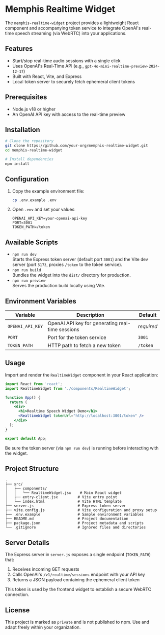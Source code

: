 # Memphis Realtime Widget

The `memphis-realtime-widget` project provides a lightweight React component and accompanying token service to integrate OpenAI's real-time speech streaming (via WebRTC) into your applications.

## Features

- Start/stop real-time audio sessions with a single click
- Uses OpenAI's Real-Time API (e.g., `gpt-4o-mini-realtime-preview-2024-12-17`)
- Built with React, Vite, and Express
- Local token server to securely fetch ephemeral client tokens

## Prerequisites

- Node.js v18 or higher
- An OpenAI API key with access to the real-time preview

## Installation

```bash
# Clone the repository
git clone https://github.com/your-org/memphis-realtime-widget.git
cd memphis-realtime-widget

# Install dependencies
npm install
```

## Configuration

1. Copy the example environment file:
   ```bash
   cp .env.example .env
   ```
2. Open `.env` and set your values:
   ```dotenv
   OPENAI_API_KEY=your-openai-api-key
   PORT=3001
   TOKEN_PATH=/token
   ```

## Available Scripts

- `npm run dev`  
  Starts the Express token server (default port `3001`) and the Vite dev server (port `5173`, proxies `/token` to the token service).
- `npm run build`  
  Bundles the widget into the `dist/` directory for production.
- `npm run preview`  
  Serves the production build locally using Vite.

## Environment Variables

| Variable         | Description                                        | Default  |
| ---------------- | -------------------------------------------------- | -------- |
| `OPENAI_API_KEY` | OpenAI API key for generating real-time sessions   | _required_ |
| `PORT`           | Port for the token service                         | `3001`   |
| `TOKEN_PATH`     | HTTP path to fetch a new token                     | `/token` |

## Usage

Import and render the `RealtimeWidget` component in your React application:

```jsx
import React from 'react';
import RealtimeWidget from './components/RealtimeWidget';

function App() {
  return (
    <div>
      <h1>Realtime Speech Widget Demo</h1>
      <RealtimeWidget tokenUrl="http://localhost:3001/token" />
    </div>
  );
}

export default App;
```

Be sure the token server (via `npm run dev`) is running before interacting with the widget.

## Project Structure

```plaintext
.
├── src/
│   ├── components/
│   │   └── RealtimeWidget.jsx    # Main React widget
│   ├── entry-client.jsx         # Vite entry point
│   └── index.html               # Vite HTML template
├── server.js                    # Express token server
├── vite.config.js               # Vite configuration and proxy setup
├── .env.example                 # Sample environment variables
├── README.md                    # Project documentation
├── package.json                 # Project metadata and scripts
└── .gitignore                   # Ignored files and directories
```

## Server Details

The Express server in `server.js` exposes a single endpoint (`TOKEN_PATH`) that:

1. Receives incoming GET requests
2. Calls OpenAI's `/v1/realtime/sessions` endpoint with your API key
3. Returns a JSON payload containing the ephemeral client token

This token is used by the frontend widget to establish a secure WebRTC connection.

## License

This project is marked as `private` and is not published to npm. Use and adapt freely within your organization. 
